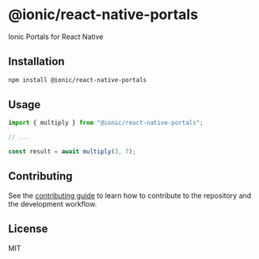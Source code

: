 # @ionic/react-native-portals

Ionic Portals for React Native

## Installation

```sh
npm install @ionic/react-native-portals
```

## Usage

```js
import { multiply } from "@ionic/react-native-portals";

// ...

const result = await multiply(3, 7);
```

## Contributing

See the [contributing guide](CONTRIBUTING.md) to learn how to contribute to the repository and the development workflow.

## License

MIT
